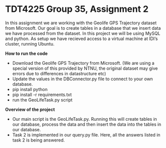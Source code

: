 # TDT4225 Group 35, Assignment 2 
In this assignment we are working with the Geolife GPS Trajectory dataset from Microsoft. Our goal is to create tables in a database that we insert data we have processed from the dataset. In this project we will be using MySQL and python. As setup we have recieved access to a virtual machine at IDI’s cluster, running Ubuntu. 



**How to run the code**
- Download the Geolife GPS Trajectory from Microsoft. (We are using a special version of this provided by NTNU, the original dataset may give errors due to differences in datastructure etc)
- Update the values in the DBConnector.py file to connect to your own database.
- pip install python 
- pip install -r requirements.txt
- run the GeoLifeTask.py script



**Overview of the project**
- Our main script is the GeoLifeTask.py. Running this will create tables in our database, process the data and then insert the data into the tables in our database.
- Task 2 is implemented in our query.py file. Here, all the answers listed in task 2 is being answered. 
